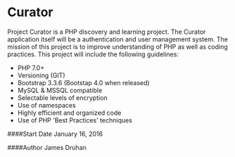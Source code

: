 # Curator
Project Curator is a PHP discovery and learning project. The Curator application itself will be a authentication and user management system. The mission of this project is to improve understanding of PHP as well as coding practices. This project will include the following guidelines:

- PHP 7.0+
- Versioning (GIT)
- Bootstrap 3.3.6 (Bootstap 4.0 when released)
- MySQL & MSSQL compatible
- Selectable levels of encryption
- Use of namespaces
- Highly efficient and organized code
- Use of PHP 'Best Practices' techniques

####Start Date
January 16, 2016

####Author
James Druhan
